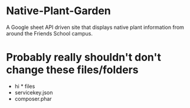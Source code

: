 # Native-Plant-Garden
A Google sheet API driven site that displays native plant information from around the Friends School campus.



# Probably really shouldn't don't change these files/folders
 * hi * files
 * servicekey.json
 * composer.phar
